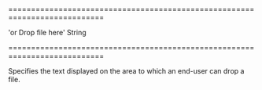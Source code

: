 ===========================================================================
<!--default-->'or Drop file here'<!--/default-->
<!--type-->String<!--/type-->
===========================================================================

<!--shortDescription-->
Specifies the text displayed on the area to which an end-user can drop a file.
<!--/shortDescription-->

<!--fullDescription-->

<!--/fullDescription-->